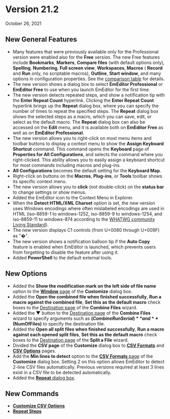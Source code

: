 # Version 21.2

October 26, 2021

## New General Features

- Many features that were previously available only for the Professional version were enabled also for the **Free** version. The new Free features include **Bookmarks**, **Markers**, **Compare files** (with default options only), **Spelling**, **Numbering**, **Full screen view**, **Workspaces**, **Macros** ( **Record** and **Run** only, no scriptable macros), **Outline**, **Start window**, and many options in configuration properties. See the [comparison table](https://www.emeditor.com/text-editor-features/history/emeditor-free/) for details.
- The new version shows a dialog box to select **EmEditor Professional** or **EmEditor Free** to use when you launch EmEditor for the first time.
- The new version detects repeated steps, and show a notification tip with the **Enter Repeat Count** hyperlink. Clicking the **Enter Repeat Count** hyperlink brings up the **Repeat** dialog box, where you can specify the number of times to repeat the specified steps. The **Repeat** dialog box shows the selected steps as a macro, which you can save, edit, or select as the default macro. The **Repeat** dialog box can also be accessed on the **Edit** menu, and it is available both on **EmEditor Free** as well as on **EmEditor Professional**.
- The new version allows you to right-click on most menu items and toolbar buttons to display a context menu to show the **Assign Keyboard Shortcut** command. This command opens the **Keyboard** page of **Properties for All Configurations**, and selects the command where you right-clicked. This ability allows you to easily assign a keyboard shortcut for most commands including macros and plug-ins.
- **All Configurations** becomes the default setting for the **Keyboard Map**.
- Right-click on buttons on the **Macros**, **Plug-ins**, or **Tools** toolbar shows its specific context menu.
- The new version allows you to **click** (not double-click) on the **status bar** to change settings or show menus.
- Added the EmEditor icon to the Context Menu in Explorer.
- When the **Detect HTML/XML Charset** option is set, the new version uses Windows encodings where often mislabeled encodings are used in HTML (iso-8859-1 to windows-1252, iso-8859-9 to windows-1254, and iso-8859-11 to windows-874 according to the [WHATWG community Living Standard](https://encoding.spec.whatwg.org/#names-and-labels)).
- The new version displays C1 controls (from U+0080 through U+009F) as "�".
- The new version shows a notification balloon tip if the **Auto Copy** feature is enabled when EmEditor is launched, which prevents users from forgetting to disable the feature after using it.
- Added **PowerShell** to the default external tools.

## New Options

- Added the **Show the modification mark on the left side of file name** option to the [**Window** page](../dlg/customize/window/index) of the **Customize** dialog box.
- Added the **Open the combined file when finished successfully**, **Run a macro against the combined file**, **Set this as the default macro** check boxes to the [Destination page](../dlg/combine_files/combine_wiz_dest) of the **Combine Files** wizard.
- Added the **▼** button to the [Destination page](../dlg/combine_files/combine_wiz_dest) of the **Combine Files** wizard to specify arguments such as **$(CombineRunSerial)** and **$(NumOfFiles)** to specify the destination file.
- Added the **Open all split files when finished successfully**, **Run a macro against each opened split files**, **Set this as the default macro** check boxes to the [Destination page](../dlg/split_to_files/split_files) of the **Split a File** wizard.
- Divided the **CSV page** of the **Customize** dialog box to [**CSV Formats**](../dlg/customize/csv/index) and [**CSV Options**](../dlg/customize/csv_options/index) pages.
- Add the **Min lines to detect** option to the [**CSV Formats** page](../dlg/customize/csv/index) of the **Customize** dialog box. Setting 2 on this option allows EmEditor to detect 2-line CSV files automatically. Previous versions required at least 3 lines exist in a CSV file to be detected automatically.
- Added the [**Repeat** dialog box](../dlg/repeat_count/index).

## New Commands

- [**Customize CSV Options**](../cmd/tools/customize_csv_options)
- **[Repeat Steps](../cmd/edit/repeat_steps)**
